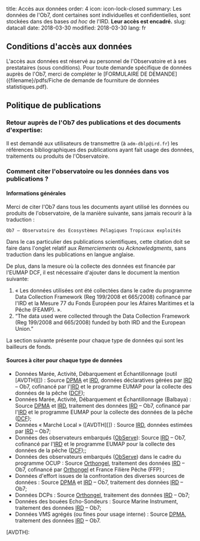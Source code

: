 title: Accès aux données
order: 4
icon: icon-lock-closed
summary: Les données de l'Ob7, dont certaines sont individuelles et confidentielles, sont stockées dans des bases _ad hoc_ de l'IRD. **Leur accès est encadré.**
slug: datacall
date: 2018-03-30
modified: 2018-03-30
lang: fr


## Conditions d'accès aux données

L'accès aux données est réservé au personnel de l'Observatoire et à ses prestataires (sous conditions).
Pour toute demande spécifique de données auprès de l'Ob7, merci de compléter le [FORMULAIRE DE DEMANDE]({filename}/pdfs/Fiche de demande de fourniture de données statistiques.pdf).

## Politique de publications

### Retour auprès de l'Ob7 des publications et des documents d'expertise:

Il est demandé aux utilisateurs de transmettre  (à `adm-dblp@ird.fr`) les références bibliographiques des publications ayant fait usage des données, traitements ou produits de l'Observatoire.

### Comment citer l'observatoire ou les données dans vos publications ?
#### Informations générales
Merci de citer l'Ob7 dans tous les documents ayant utilisé les données ou produits de l'observatoire, de la manière suivante, sans jamais recourir à la traduction :

    Ob7 – Observatoire des Ecosystèmes Pélagiques Tropicaux exploités

Dans le cas particulier des publications scientifiques, cette citation doit se faire dans l'onglet relatif aux _Remerciements_ ou _Acknowledgments_, sans traduction dans les publications en langue anglaise.

De plus, dans la mesure où la collecte des données est financée par l'EUMAP DCF, il est nécessaire d'ajouter dans le document la mention suivante:

1. « Les données utilisées ont été collectées dans le cadre du programme Data Collection Framework (Reg 199/2008 et 665/2008) cofinancé par l'IRD et la Mesure 77 du Fonds Européen pour les Afaires Maritimes et la Pêche (FEAMP). ».
2. “The data used were collected through the Data Collection Framework (Reg 199/2008 and 665/2008) funded by both IRD and the European Union.”

La section suivante présente pour chaque type de données qui sont les bailleurs de fonds.

#### Sources à citer pour chaque type de données

- Données Marée, Activité, Débarquement et Échantillonnage (outil [AVDTH][]) : Source [DPMA][] et [IRD][], données déclaratives gérées par [IRD][] – Ob7, cofinancé par l'[IRD][] et le programme EUMAP pour la collecte des données de la pêche ([DCF][]);
- Données Marée, Activité, Débarquement et Échantillonnage (Balbaya) : Source [DPMA][] et [IRD][], traitement des données [IRD][] – Ob7, cofinancé par l'[IRD][] et le programme EUMAP pour la collecte des données de la pêche ([DCF][]);
- Données « Marché Local » ([AVDTH][]) : Source [IRD][], données estimées par [IRD][] – Ob7;
- Données des observateurs embarqués ([ObServe][]): Source [IRD][] – Ob7, cofinancé par l'[IRD][] et le programme EUMAP pour la collecte des données de la pêche ([DCF][]);;
- Données  des  observateurs  embarqués  ([ObServe][])  dans le  cadre  du programme OCUP : Source [Orthongel][], traitement des données [IRD][] – Ob7, cofinancé par [Orthongel][] et France Filière Pêche (FFP) ;
- Données  d'effort issues de la confrontation  des  diverses sources  de données  : Source [DPMA][] et [IRD][] – Ob7, traitement des données [IRD][] – Ob7;
- Données DCPs : Source [Orthongel][], traitement des données [IRD][] – Ob7;
- Données des bouées Echo-Sondeurs : Source Marine Instrument, traitement des données [IRD][] – Ob7;
- Données VMS agrégés (ou fines pour usage interne) : Source [DPMA][], traitement des données [IRD][] – Ob7.



[Orthongel]: http://www.orthongel.fr/index.php
[IRD]: https://www.ird.fr
[FEAMP]: http://www.europe-en-france.gouv.fr/L-Europe-s-engage/Fonds-europeens-2014-2020/Politique-de-la-peche-et-des-affaires-maritimes/FEAMP
[DPMA]: http://agriculture.gouv.fr/peche-et-aquaculture
[DCF]: https://datacollection.jrc.ec.europa.eu/dcf-legislation
[ObServe]: /observe-project
[AVDTH]:


